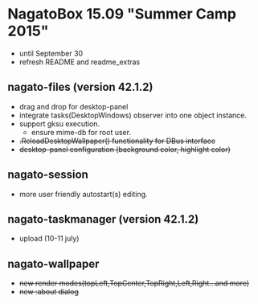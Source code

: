 # NagatoBox 15.09 "Summer Camp 2015"

+ until September 30
+ refresh README and readme_extras

## nagato-files (version 42.1.2)

+ drag and drop for desktop-panel
+ integrate tasks(DesktopWindows) observer into one object instance.
+ support gksu execution.
    + ensure mime-db for root user.
+ ~~.ReloadDesktopWallpaper() functionality for DBus interface~~
+ ~~desktop-panel configuration (background color, highlight color)~~

## nagato-session

+ more user friendly autostart(s) editing.

## nagato-taskmanager (version 42.1.2)

+ upload (10-11 july)

## nagato-wallpaper

+ ~~new render modes(topLeft,TopCenter,TopRight,Left,Right...and more)~~
+ ~~new :about dialog~~


